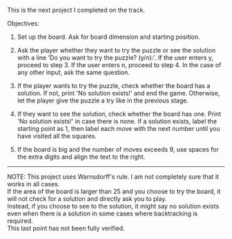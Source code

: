 This is the next project I completed on the track.

Objectives:

1. Set up the board. Ask for board dimension and starting position.

2. Ask the player whether they want to try the puzzle or see the solution with a line 'Do you want to try the puzzle? (y/n):'. If the user enters y, proceed to step 3. If the user enters n, proceed to step 4. In the case of any other input, ask the same question.

3. If the player wants to try the puzzle, check whether the board has a solution. If not, print 'No solution exists!' and end the game. Otherwise, let the player give the puzzle a try like in the previous stage.

4. If they want to see the solution, check whether the board has one. Print 'No solution exists!' in case there is none. If a solution exists, label the starting point as 1, then label each move with the next number until you have visited all the squares.

5. If the board is big and the number of moves exceeds 9, use spaces for the extra digits and align the text to the right.

---

NOTE: This project uses Warnsdorff's rule. I am not completely sure that it works in all cases.  
If the area of the board is larger than 25 and you choose to try the board, it will not check for a solution and directly ask you to play.  
Instead, if you choose to see to the solution, it might say no solution exists even when there is a solution in some cases where backtracking is required.  
This last point has not been fully verified.
